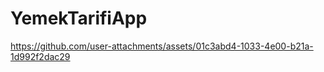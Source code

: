 # YemekTarifiApp



https://github.com/user-attachments/assets/01c3abd4-1033-4e00-b21a-1d992f2dac29

